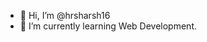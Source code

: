 - 👋 Hi, I’m @hrsharsh16
- 🌱 I’m currently learning Web Development.

<!---
hrsharsh16/hrsharsh16 is a ✨ special ✨ repository because its `README.md` (this file) appears on your GitHub profile.
You can click the Preview link to take a look at your changes.
--->
